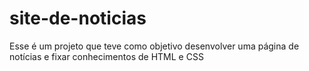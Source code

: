 # site-de-noticias
Esse é um projeto que teve como objetivo desenvolver uma página de notícias e fixar conhecimentos de HTML e CSS
